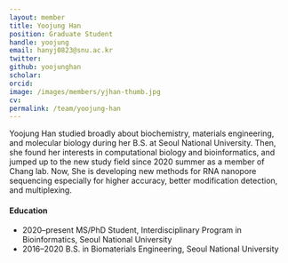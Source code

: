 ```yaml
---
layout: member
title: Yoojung Han
position: Graduate Student
handle: yoojung
email: hanyj0823@snu.ac.kr
twitter: 
github: yoojunghan
scholar: 
orcid: 
image: /images/members/yjhan-thumb.jpg
cv: 
permalink: /team/yoojung-han
---
```


Yoojung Han studied broadly about biochemistry, materials engineering, 
and molecular biology during her B.S. at Seoul National University.
Then, she found her interests in computational biology and bioinformatics, 
and jumped up to the new study field since 2020 summer as a member of Chang lab.
Now, She is developing new methods for RNA nanopore sequencing especially for
higher accuracy, better modification detection, and multiplexing.

#### Education

<ul class="chronological">
  <li><span>2020–present</span> MS/PhD Student, Interdisciplinary Program in Bioinformatics, Seoul National University</li>
  <li><span>2016–2020</span> B.S. in Biomaterials Engineering, Seoul National University</li>
</ul>
